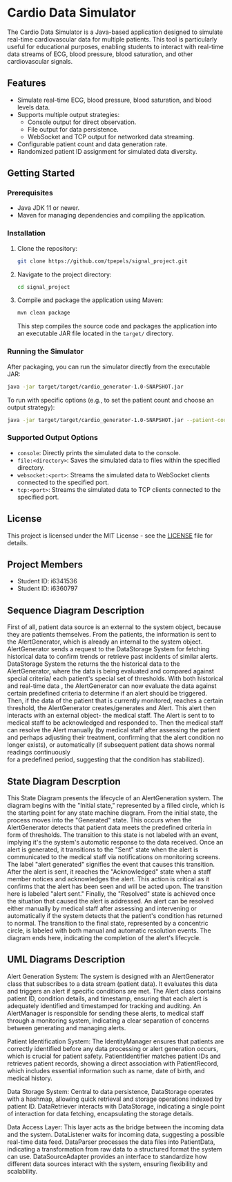 # Cardio Data Simulator

The Cardio Data Simulator is a Java-based application designed to simulate real-time cardiovascular data for multiple patients. This tool is particularly useful for educational purposes, enabling students to interact with real-time data streams of ECG, blood pressure, blood saturation, and other cardiovascular signals.

## Features

- Simulate real-time ECG, blood pressure, blood saturation, and blood levels data.
- Supports multiple output strategies:
  - Console output for direct observation.
  - File output for data persistence.
  - WebSocket and TCP output for networked data streaming.
- Configurable patient count and data generation rate.
- Randomized patient ID assignment for simulated data diversity.

## Getting Started

### Prerequisites

- Java JDK 11 or newer.
- Maven for managing dependencies and compiling the application.

### Installation

1. Clone the repository:

   ```sh
   git clone https://github.com/tpepels/signal_project.git
   ```

2. Navigate to the project directory:

   ```sh
   cd signal_project
   ```

3. Compile and package the application using Maven:
   ```sh
   mvn clean package
   ```
   This step compiles the source code and packages the application into an executable JAR file located in the `target/` directory.

### Running the Simulator

After packaging, you can run the simulator directly from the executable JAR:

```sh
java -jar target/target/cardio_generator-1.0-SNAPSHOT.jar
```

To run with specific options (e.g., to set the patient count and choose an output strategy):

```sh
java -jar target/target/cardio_generator-1.0-SNAPSHOT.jar --patient-count 100 --output file:./output
```

### Supported Output Options

- `console`: Directly prints the simulated data to the console.
- `file:<directory>`: Saves the simulated data to files within the specified directory.
- `websocket:<port>`: Streams the simulated data to WebSocket clients connected to the specified port.
- `tcp:<port>`: Streams the simulated data to TCP clients connected to the specified port.

## License

This project is licensed under the MIT License - see the [LICENSE](LICENSE) file for details.
## Project Members
- Student ID: i6341536
- Student ID: i6360797

## Sequence Diagram Description
First of all, patient data source is an external to the system object, because they are
patients themselves. From the patients, the information is sent to the AlertGenerator,
which is already an internal to the system object. AlertGenerator sends a request to the 
DataStorage System for fetching historical data to confirm trends or retrieve past
incidents of similar alerts. DataStorage System the returns the the historical data 
to the AlertGenerator, where the data is being evaluated and compared against special
criteria/ each patient's special set of thresholds.  With both historical and real-time 
data , the AlertGenerator can now evaluate the data against certain predefined criteria 
to determine if an alert should be triggered. Then, if the data of the patient that is
currently monitored, reaches a certain threshold, the AlertGenerator creates/generates 
and Alert. This alert then interacts with an external object- the medical staff. The Alert
is sent to to medical staff to be acknowledged and responded to. Then the medical staff 
can resolve the Alert  manually (by medical staff after assessing the patient and perhaps
adjusting their treatment, confirming that the alert condition no longer exists), or
automatically (if subsequent patient data shows normal readings continuously  
for a predefined period, suggesting that the condition has stabilized). 

## State Diagram Descrption
This State Diagram presents the lifecycle of an AlertGeneration system. The diagram
begins with the "Initial state," represented by a filled circle, which is the starting
point for any state machine diagram. From the initial state, the process moves into the 
"Generated" state. This occurs when the AlertGenerator detects that patient data meets 
the predefined criteria in form of thresholds. The transition to this state is not labeled
with an event, implying it's the system's automatic response to the data received. Once
an alert is generated, it transitions to the "Sent" state when the alert is communicated
to the medical staff via notifications on monitoring screens. The label "alert generated"
signifies the event that causes this transition. After the alert is sent, it reaches the 
"Acknowledged" state when a staff member notices and acknowledges the alert. This action 
is critical as it confirms that the alert has been seen and will be acted upon. The
transition here is labeled "alert sent." Finally, the "Resolved" state is achieved once
the situation that caused the alert is addressed. An alert can be resolved either 
manually by medical staff after assessing and intervening or automatically if the system
detects that the patient's condition has returned to normal. The transition to the final
state, represented by a concentric circle, is labeled with both manual and automatic 
resolution events. The diagram ends here, indicating the completion of the alert's
lifecycle.

## UML Diagrams Description
Alert Generation System: The system is designed with an AlertGenerator class that
subscribes to a data stream (patient data). It evaluates this data and triggers an
alert if specific conditions are met. The Alert class contains patient ID, condition
details, and timestamp, ensuring that each alert is adequately identified and timestamped
for tracking and auditing. An AlertManager is responsible for sending these alerts, to 
medical staff through a monitoring system, indicating a clear separation of concerns
between generating and managing alerts.

Patient Identification System: The IdentityManager ensures that patients are correctly
identified before any data processing or alert generation occurs, which is crucial for 
patient safety. PatientIdentifier matches patient IDs and retrieves patient records,
showing a direct association with PatientRecord, which includes essential information 
such as name, date of birth, and medical history.

Data Storage System: Central to data persistence, DataStorage operates with a hashmap, 
allowing quick retrieval and storage operations indexed by patient ID. DataRetriever
interacts with DataStorage, indicating a single point of interaction for data fetching,
encapsulating the storage details.

Data Access Layer: This layer acts as the bridge between the incoming data and the 
system. DataListener waits for incoming data, suggesting a possible real-time data feed.
DataParser processes the data files into PatientData, indicating a transformation from 
raw data to a structured format the system can use.
DataSourceAdapter provides an interface to standardize how different data sources 
interact with the system, ensuring flexibility and scalability.
